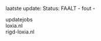 laatste update: 
Status: FAALT - fout - 
<div class="service Y">updatejobs</div><div class="service G">loxia.nl</div><div class="service R">rigd-loxia.nl</div>